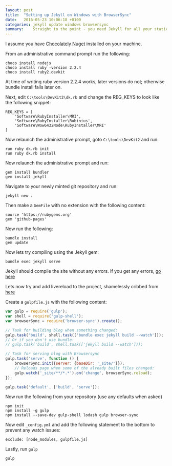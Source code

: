 ```yaml
---
layout: post
title:  "Setting up Jekyll on Windows with BrowserSync"
date:   2016-05-23 10:06:18 +0100
categories: jekyll update windows browsersync
summary:    Straight to the point - you need Jekyll for all your static site needs. I've written a quick guide to get up and running fast.
---
```


I assume you have [Chocolately Nuget][choco] installed on your machine.

From an administrative command prompt run the following:

~~~shell
choco install nodejs
choco install ruby -version 2.2.4 
choco install ruby2.devkit
~~~

At time of writing ruby version 2.2.4 works, later versions do not; otherwise bundle install fails later on.

Next, edit `C:\tools\DevKit2\dk.rb` and change the REG_KEYS to look like the following snippet:

~~~shell
REG_KEYS = [
    'Software\RubyInstaller\MRI',
    'Software\RubyInstaller\Rubinius',
    'Software\Wow6432Node\RubyInstaller\MRI'
]
~~~

Now relaunch the administrative prompt, goto `C:\tools\DevKit2` and run:

~~~shell
run ruby dk.rb init
run ruby dk.rb install
~~~

Now relaunch the administrative prompt and run:

~~~shell
gem install bundler
gem install jekyll
~~~

Navigate to your newly minted git repository and run:

~~~shell
jekyll new .
~~~

Then make a `GemFile` with no extension with the following content:

~~~
source 'https://rubygems.org'
gem 'github-pages'
~~~

Now run the following:

~~~shell
bundle install
gem update
~~~

Now lets try compiling using the Jekyll gem:

~~~shell
bundle exec jekyll serve
~~~

Jekyll should compile the site without any errors.  If you get any errors, [go here][google]

Lets now try and add livereload to the project, shamelessly cribbed from [here][nvbn]

Create a `gulpfile.js` with the following content:

~~~js
var gulp = require('gulp');
var shell = require('gulp-shell');
var browserSync = require('browser-sync').create();

// Task for building blog when something changed:
gulp.task('build', shell.task(['bundle exec jekyll build --watch']));
// Or if you don't use bundle:
// gulp.task('build', shell.task(['jekyll build --watch']));

// Task for serving blog with Browsersync
gulp.task('serve', function () {
    browserSync.init({server: {baseDir: '_site/'}});
    // Reloads page when some of the already built files changed:
    gulp.watch('_site/**/*.*').on('change', browserSync.reload);
});

gulp.task('default', ['build', 'serve']);
~~~

Now run the following from your repository (use any defaults when asked)

~~~shell
npm init
npm install -g gulp
npm install --save-dev gulp-shell lodash gulp browser-sync
~~~

Now edit `_config.yml` and add the following statement to the bottom to prevent any watch issues:

~~~
exclude: [node_modules, gulpfile.js]
~~~

Lastly, run `gulp`

~~~
gulp
~~~

[nvbn]: https://nvbn.github.io/2015/06/19/jekyll-browsersync/
[google]:http://lmgtfy.com/
[choco]: https://chocolatey.org/
